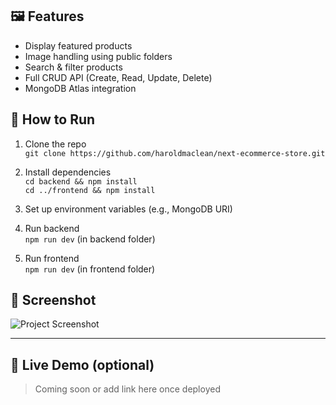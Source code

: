 ## 🖼️ Features

- Display featured products
- Image handling using public folders
- Search & filter products
- Full CRUD API (Create, Read, Update, Delete)
- MongoDB Atlas integration

## 🧪 How to Run

1. Clone the repo  
   `git clone https://github.com/haroldmaclean/next-ecommerce-store.git`

2. Install dependencies  
   `cd backend && npm install`  
   `cd ../frontend && npm install`

3. Set up environment variables (e.g., MongoDB URI)

4. Run backend  
   `npm run dev` (in backend folder)

5. Run frontend  
   `npm run dev` (in frontend folder)

## 📸 Screenshot

![Project Screenshot](./frontend/public/images/screenshot-home.png)

---

## 🔗 Live Demo (optional)

> Coming soon or add link here once deployed

